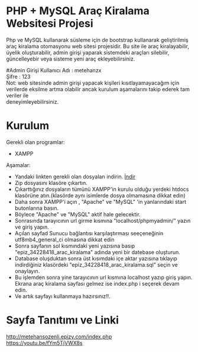 # PHP + MySQL Araç Kiralama Websitesi Projesi
Php ve MySQL kullanarak süsleme için de bootstrap kullanarak geliştirilmiş araç kiralama otomasyonu web sitesi projesidir.
Bu site ile araç kiralayabilir, üyelik oluşturabilir, admin girişi yaparak sistemdeki araçları silebilir, güncelleyebir veya sisteme yeni araç ekleyebilirsiniz.

#Admin Girişi
Kullanıcı Adı : metehanzx </br>
Şifre : 123 </br>
Not: web sitesinde admin girişi yapacak kişileri kısıtlayamayacağım için verilerde eksilme artma olabilir ancak kurulum aşamalarını takip ederek tam veriler ile</br> deneyimleyebilirsiniz.

# Kurulum
Gerekli olan programlar:
- XAMPP

Aşamalar:
- Yandaki linkten gerekli olan dosyaları indirin.
<a href="https://github.com/metehansozenli/php_mysql_Car_Rent_Website/archive/refs/heads/main.zip">İndir</a>
- Zip dosyasını klasöre çıkartın.
- Çıkarttığınız dosyaların tümünü XAMPP'in kurulu olduğu yerdeki htdocs klasörüne atın.(klasörde aynı isimlerde dosya olmamasına dikkat edin)
- Daha sonra XAMPP'i açın , "Apache" ve "MySQL" 'in yanlarındaki start butonlarına basın.
- Böylece "Apache" ve "MySQL" aktif hale gelecektir.
- Sonrasında tarayıcının url girme kısmına "localhost/phpmyadmin/" yazın ve giriş yapın.
- Açılan sayfad Sunucu bağlantısı karşılaştırması seeçeneğinin utf8mb4_general_ci olmasına dikkat edin
- Sonra sayfanın sol kısmındaki yeni yazısına basıp "epiz_34228418_arac_kiralama" adında yeni bir datebase oluşturun.
- Database oluşduktan sonra üst kısımdaki içe aktar yazısına tıklayıp indirdiğiniz klasördeki "epiz_34228418_arac_kiralama.sql" seçin ve onaylayın.
- Bu işlemden sonra yine tarayıcının url kısmına localhost yazıp giriş yapın. Ekrana araç kiralama sayfası gelmez ise index.php i seçerek devam edin.
- Ve artık sayfayı kullanmaya hazırsınız!!.

# Sayfa Tanıtımı ve Linki
http://metehansozenli.epizy.com/index.php </br>
https://youtu.be/fYm5TjVWX8s
